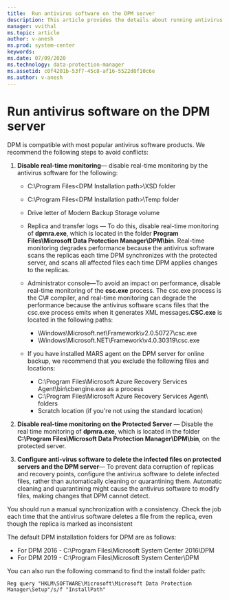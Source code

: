 ```yaml
---
title:  Run antivirus software on the DPM server
description: This article provides the details about running antivirus software on the DPM server.
manager: vvithal
ms.topic: article
author: v-anesh
ms.prod: system-center
keywords:
ms.date: 07/09/2020
ms.technology: data-protection-manager
ms.assetid: c0f4201b-53f7-45c8-af16-5522d0f10c6e
ms.author: v-anesh
---
```


# Run antivirus software on the DPM server

DPM is compatible with most popular antivirus software products. We recommend
the following steps to avoid conflicts:

1.  **Disable real-time monitoring**— disable real-time
    monitoring by the antivirus software for the following:

    -   C:\\Program Files\<DPM Installation path\>\XSD folder

    -  	C:\\Program Files\<DPM Installation path\>\Temp folder

    -   Drive letter of Modern Backup Storage volume

    -   Replica and transfer logs — To do this, disable real-time monitoring of
        **dpmra.exe**, which is located in the folder **Program Files\\Microsoft Data Protection Manager\DPM\bin**. Real-time monitoring degrades performance
        because the antivirus software scans the replicas each time DPM
        synchronizes with the protected server, and scans all affected files
        each time DPM applies changes to the replicas.

    -   Administrator console—To avoid an impact on performance, disable
        real-time monitoring of the **csc.exe** process. The csc.exe
        process is the C\\# compiler, and real-time monitoring can degrade the performance because the antivirus software scans files that the csc.exe process emits when it generates XML messages.**CSC.exe** is located in the following paths:

        - \\Windows\\Microsoft.net\\Framework\\v2.0.50727\\csc.exe
        - \\Windows\\Microsoft.NET\\Framework\\v4.0.30319\\csc.exe

    - If you have installed MARS agent on the DPM server for online backup, we recommend that you exclude the following files and locations:

        - C:\\Program Files\\Microsoft Azure Recovery Services Agent\\bin\\cbengine.exe as a process
        - C:\\Program Files\\Microsoft Azure Recovery Services Agent\\ folders
        - Scratch location (if you're not using the standard location)


2.  **Disable real-time monitoring on the Protected Server** — Disable the real time monitoring of **dpmra.exe**, which is located in the folder **C:\Program Files\Microsoft Data Protection Manager\DPM\bin**, on the protected server.

3. **Configure anti-virus software to delete the infected files on protected servers and the DPM server**— To prevent data corruption of replicas and recovery points, configure the antivirus software to delete infected files, rather than automatically cleaning or quarantining them. Automatic cleaning and quarantining might cause the antivirus software to modify files, making changes that DPM cannot detect.

You should run a manual synchronization with a consistency. Check the job each time that the antivirus software deletes a file from the replica, even though the replica is marked as inconsistent


The default DPM installation folders for DPM are as follows:
- For DPM 2016 - C:\\Program Files\\Microsoft System Center 2016\\DPM
- For DPM 2019 - C:\\Program Files\\Microsoft System Center\\DPM

You can also run the following command to find the install folder path:

```
Reg query "HKLM\SOFTWARE\Microsoft\Microsoft Data Protection Manager\Setup"/s/f "InstallPath"
```
